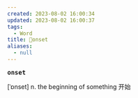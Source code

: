 ```yaml
---
created: 2023-08-02 16:00:34
updated: 2023-08-02 16:00:37
tags:
  - Word
title: 📖onset
aliases:
  - null
---
```


<pre><strong>onset</strong></pre>
[ˈɒnset]
n. the beginning of something 开始
